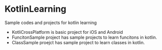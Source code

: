 # KotlinLearning
Sample codes and projects for kotlin learning
- KotliCrossPlatform is basic project for iOS and Android
- FuncitonSample project has sample projects to learn funcitons in kotlin.
- ClassSample proejct has sample project to learn classes in kotlin. 
